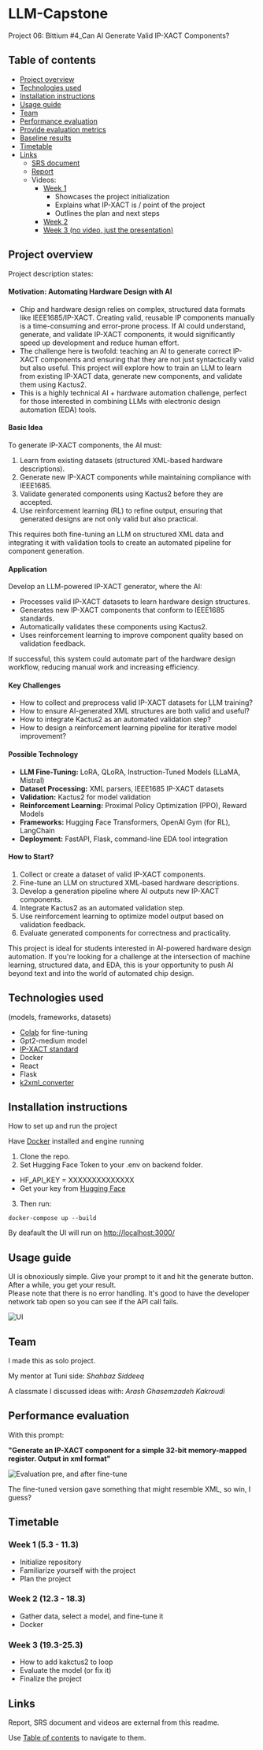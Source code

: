 # LLM-Capstone
Project 06: Bittium #4_Can AI Generate Valid IP-XACT Components?
## Table of contents
- [Project overview](#Project-overview)
- [Technologies used](#Technologies-used)
- [Installation instructions](#Installation-instructions)
- [Usage guide](#Usage-guide)
- [Team](#Team)
- [Performance evaluation](#Performance-evaluation)
- [Provide evaluation metrics](#Provide-evaluation-metrics)
- [Baseline results](#Baseline-results)
- [Timetable](#Timetable)
- [Links](#Links)
  - [SRS document](https://github.com/niqdevgit/LLM-Capstone/blob/main/SRS-document.md)
  - [Report](https://github.com/niqdevgit/LLM-Capstone/blob/main/Report.md)
  - Videos:
    - [Week 1](https://tuni.cloud.panopto.eu/Panopto/Pages/Viewer.aspx?id=ca80c133-6634-42ae-8bc3-b29b010a4bfb)
      * Showcases the project initialization
      * Explains what IP-XACT is / point of the project
      * Outlines the plan and next steps
    - [Week 2](https://moodle.tuni.fi/mod/assign/view.php?id=3533242)
    - [Week 3 (no video, just the presentation)](https://github.com/niqdevgit/LLM-Capstone/blob/main/niq-LLM-Capstone-final.pdf)

## Project overview
Project description states:

#### Motivation: Automating Hardware Design with AI

- Chip and hardware design relies on complex, structured data formats like IEEE1685/IP-XACT. Creating valid, reusable IP components manually is a time-consuming and error-prone process. If AI could understand, generate, and validate IP-XACT components, it would significantly speed up development and reduce human effort.  
- The challenge here is twofold: teaching an AI to generate correct IP-XACT components and ensuring that they are not just syntactically valid but also useful. This project will explore how to train an LLM to learn from existing IP-XACT data, generate new components, and validate them using Kactus2.  
- This is a highly technical AI + hardware automation challenge, perfect for those interested in combining LLMs with electronic design automation (EDA) tools.  

#### Basic Idea

To generate IP-XACT components, the AI must:  

1. Learn from existing datasets (structured XML-based hardware descriptions).  
2. Generate new IP-XACT components while maintaining compliance with IEEE1685.  
3. Validate generated components using Kactus2 before they are accepted.  
4. Use reinforcement learning (RL) to refine output, ensuring that generated designs are not only valid but also practical.  

This requires both fine-tuning an LLM on structured XML data and integrating it with validation tools to create an automated pipeline for component generation.  

#### Application

Develop an LLM-powered IP-XACT generator, where the AI:  

- Processes valid IP-XACT datasets to learn hardware design structures.  
- Generates new IP-XACT components that conform to IEEE1685 standards.  
- Automatically validates these components using Kactus2.  
- Uses reinforcement learning to improve component quality based on validation feedback.  

If successful, this system could automate part of the hardware design workflow, reducing manual work and increasing efficiency.  

#### Key Challenges

- How to collect and preprocess valid IP-XACT datasets for LLM training?  
- How to ensure AI-generated XML structures are both valid and useful?  
- How to integrate Kactus2 as an automated validation step?  
- How to design a reinforcement learning pipeline for iterative model improvement?  

#### Possible Technology

- **LLM Fine-Tuning:** LoRA, QLoRA, Instruction-Tuned Models (LLaMA, Mistral)  
- **Dataset Processing:** XML parsers, IEEE1685 IP-XACT datasets  
- **Validation:** Kactus2 for model validation  
- **Reinforcement Learning:** Proximal Policy Optimization (PPO), Reward Models  
- **Frameworks:** Hugging Face Transformers, OpenAI Gym (for RL), LangChain  
- **Deployment:** FastAPI, Flask, command-line EDA tool integration  

#### How to Start?

1. Collect or create a dataset of valid IP-XACT components.  
2. Fine-tune an LLM on structured XML-based hardware descriptions.  
3. Develop a generation pipeline where AI outputs new IP-XACT components.  
4. Integrate Kactus2 as an automated validation step.  
5. Use reinforcement learning to optimize model output based on validation feedback.  
6. Evaluate generated components for correctness and practicality.  

This project is ideal for students interested in AI-powered hardware design automation. If you're looking for a challenge at the intersection of machine learning, structured data, and EDA, this is your opportunity to push AI beyond text and into the world of automated chip design.  


## Technologies used
(models, frameworks, datasets)
* [Colab](https://github.com/niqdevgit/LLM-Capstone/blob/main/Capstone.ipynb) for fine-tuning
* Gpt2-medium model
* [IP-XACT standard](https://www.accellera.org/images/downloads/standards/ip-xact/IPXACT-2022_user_guide.pdf)
* Docker
* React
* Flask
* [k2xml_converter](https://github.com/niqdevgit/k2xml_converter)

## Installation instructions
How to set up and run the project

Have [Docker](https://www.docker.com/) installed and engine running

1. Clone the repo.
2. Set Hugging Face Token to your .env on backend folder.
  * HF_API_KEY = XXXXXXXXXXXXXX
  * Get your key from [Hugging Face](https://huggingface.co/settings/tokens)
3. Then run:
````
docker-compose up --build
````
By deafault the UI will run on [http://localhost:3000/](http://localhost:3000/)
## Usage guide
UI is obnoxiously simple. Give your prompt to it and hit the generate button. After a while, you get your result.  
Please note that there is no error handling. It's good to have the developer network tab open so you can see if the API call fails.  


![UI](readme-images/usage.png)

## Team
I made this as solo project.

My mentor at Tuni side: _Shahbaz Siddeeq_

A classmate I discussed ideas with: _Arash Ghasemzadeh Kakroudi_  

## Performance evaluation
With this prompt:

**"Generate an IP-XACT component for a simple 32-bit memory-mapped register. Output in xml format"**

![Evaluation pre, and after fine-tune](readme-images/evaluation.png)

The fine-tuned version gave something that might resemble XML, so win, I guess?

## Timetable
### Week 1 (5.3 - 11.3)
- Initialize repository
- Familiarize yourself with the project
- Plan the project
### Week 2 (12.3 - 18.3)
- Gather data, select a model, and fine-tune it
- Docker
### Week 3 (19.3-25.3)
- How to add kakctus2 to loop
- Evaluate the model (or fix it)
- Finalize the project

## Links
Report, SRS document and videos are external from this readme. 

Use [Table of contents](#Table-of-contents) to navigate to them.
